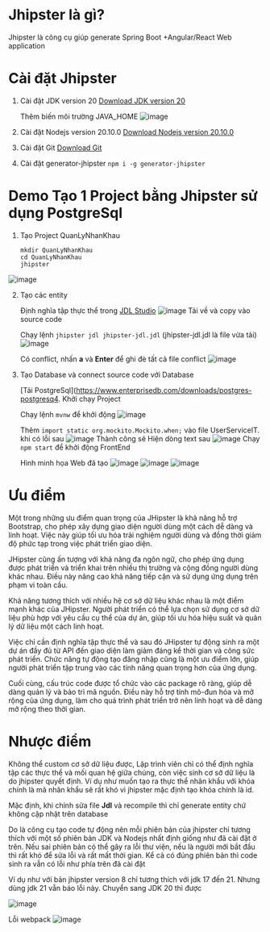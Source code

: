 # Jhipster là gì?
Jhipster là công cụ giúp generate Spring Boot +Angular/React Web application
# Cài đặt Jhipster
1. Cài đặt JDK version 20
    [Download JDK version 20](https://www.oracle.com/java/technologies/javase/jdk20-archive-downloads.html)

    Thêm biến môi trường JAVA_HOME
    ![image](https://github.com/HuyHKr/Quan-Ly-Nhan-Khau/assets/148759236/be337209-7ea2-4537-b584-0fc731972edd)
2. Cài đặt Nodejs version 20.10.0
   [Download Nodejs version 20.10.0](https://nodejs.org/en/blog/release/v20.10.0)
3. Cài đặt Git
   [Download Git](https://git-scm.com/downloads)
4. Cài đặt generator-jhipster
   `npm i -g generator-jhipster`

# Demo Tạo 1 Project bằng Jhipster sử dụng PostgreSql
1. Tạo Project QuanLyNhanKhau
   ```
   mkdir QuanLyNhanKhau
   cd QuanLyNhanKhau
   jhipster
   ```
![image](https://github.com/HuyHKr/Quan-Ly-Nhan-Khau/assets/148759236/61d39558-5558-49a9-ab26-0af28c797579)

   
2. Tạo các entity

    Định nghĩa tập thực thể trong [JDL Studio](https://start.jhipster.tech/jdl-studio/)
    ![image](https://github.com/HuyHKr/Quan-Ly-Nhan-Khau/assets/148759236/e367a53f-6510-42d4-913a-403cec5a5c1d)
    Tải về và copy vào source code

    Chạy lệnh `jhipster jdl jhipster-jdl.jdl` (jhipster-jdl.jdl là file vừa tải)
    ![image](https://github.com/HuyHKr/Quan-Ly-Nhan-Khau/assets/148759236/970db685-c2ac-4ca0-93f2-b56bad168511)

    Có conflict, nhấn **a** và **Enter** để ghi đè tất cả file conflict
    ![image](https://github.com/HuyHKr/Quan-Ly-Nhan-Khau/assets/148759236/05126218-1729-4ed4-ad49-3a6a7645ee65)

3. Tạo Database và connect source code với Database

   [Tải PostgreSql](https://www.enterprisedb.com/downloads/postgres-postgresq4. Khởi chạy Project
   
   Chạy lệnh `mvnw` để khởi động 
   ![image](https://github.com/HuyHKr/Quan-Ly-Nhan-Khau/assets/148759236/16d4d2c5-7643-4893-8995-21ecef09f523)
  
   Thêm `import static org.mockito.Mockito.when;` vào file UserServiceIT.  khi có lỗi sau
   ![image](https://github.com/HuyHKr/Quan-Ly-Nhan-Khau/assets/148759236/fd7a04a7-605f-41c7-ad7d-fa4becf09ac9)
   Thành công sẽ Hiện dòng text sau
   ![image](https://github.com/HuyHKr/Quan-Ly-Nhan-Khau/assets/148759236/2f279597-5246-4e28-a270-39616d4b44f0)
   Chạy `npm start` để khởi động FrontEnd

   Hình minh họa Web đã tạo
   ![image](https://github.com/HuyHKr/Quan-Ly-Nhan-Khau/assets/148759236/5614664a-5649-4969-81da-d17bd6a13723)
   ![image](https://github.com/HuyHKr/Quan-Ly-Nhan-Khau/assets/148759236/48567b62-85d7-4e87-8115-ba3ba350cd64)
   ![image](https://github.com/HuyHKr/Quan-Ly-Nhan-Khau/assets/148759236/e9159862-33bd-4080-a3e8-0e53c61918c5)

# Ưu điểm
Một trong những ưu điểm quan trọng của JHipster là khả năng hỗ trợ Bootstrap, cho phép xây dựng giao diện người dùng một cách dễ dàng và linh hoạt. Việc này giúp tối ưu hóa trải nghiệm người dùng và đồng thời giảm độ phức tạp trong việc phát triển giao diện.

JHipster cũng ấn tượng với khả năng đa ngôn ngữ, cho phép ứng dụng được phát triển và triển khai trên nhiều thị trường và cộng đồng người dùng khác nhau. Điều này nâng cao khả năng tiếp cận và sử dụng ứng dụng trên phạm vi toàn cầu.

Khả năng tương thích với nhiều hệ cơ sở dữ liệu khác nhau là một điểm mạnh khác của JHipster. Người phát triển có thể lựa chọn sử dụng cơ sở dữ liệu phù hợp với yêu cầu cụ thể của dự án, giúp tối ưu hóa hiệu suất và quản lý dữ liệu một cách linh hoạt.

Việc chỉ cần định nghĩa tập thực thể và sau đó JHipster tự động sinh ra một dự án đầy đủ từ API đến giao diện làm giảm đáng kể thời gian và công sức phát triển. Chức năng tự động tạo đăng nhập cũng là một ưu điểm lớn, giúp người phát triển tập trung vào các tính năng quan trọng hơn của ứng dụng.

Cuối cùng, cấu trúc code được tổ chức vào các package rõ ràng, giúp dễ dàng quản lý và bảo trì mã nguồn. Điều này hỗ trợ tính mô-đun hóa và mở rộng của ứng dụng, làm cho quá trình phát triển trở nên linh hoạt và dễ dàng mở rộng theo thời gian.

# Nhược điểm

Không thể custom cơ sở dữ liệu được, Lập trình viên chỉ có thể định nghĩa  tập các thực thể và mối quan hệ giữa chúng, còn việc sinh cơ sở dữ liệu là do jhipster quyết định. Ví dụ như muốn tạo ra thực thể nhân khẩu với khóa chính là mã nhân khẩu sẽ rất khó vì jhipster mặc định tạo khóa chính là id. 

Mặc định, khi chỉnh sửa file **Jdl**  và recompile thì chỉ generate entity chứ không cập nhật trên database

Do là công cụ tạo code tự động nên mỗi phiên bản của jhipster chỉ tương thích với một số phiên bản JDK và Nodejs nhất định giống như đã cài đặt ở trên. Nếu sai phiên bản có thể gây ra lỗi thư viện, nếu là người mới bắt đầu thì rất khó để sửa lỗi và rất mất thời gian. Kể cả có đúng phiên bản thì code sinh ra vẫn có lỗi như phía trên đã cài đặt

Ví dụ như với bản jhipster version 8 chỉ tương thích với jdk 17 đến 21. Nhưng dùng jdk 21 vẫn báo lỗi này. Chuyển sang JDK 20 thì được

![image](https://github.com/HuyHKr/Quan-Ly-Nhan-Khau/assets/148759236/33c469a1-e670-4455-9bf3-1610a4676095)

Lỗi webpack 
![image](https://github.com/HuyHKr/Quan-Ly-Nhan-Khau/assets/148759236/137daefb-9b68-477c-9003-99ba0d3165ab)









   
   

    

